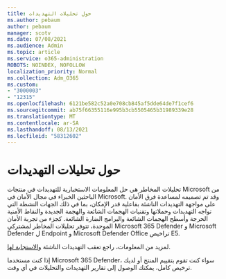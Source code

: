 ```yaml
---
title: حول تحليلات التهديدات
ms.author: pebaum
author: pebaum
manager: scotv
ms.date: 07/08/2021
ms.audience: Admin
ms.topic: article
ms.service: o365-administration
ROBOTS: NOINDEX, NOFOLLOW
localization_priority: Normal
ms.collection: Adm_O365
ms.custom:
- "3000003"
- "12315"
ms.openlocfilehash: 6121be582c52a0e708cb845af5dde64de7f1cef6
ms.sourcegitcommit: ab75f66355116e995b3cb5505465b31989339e28
ms.translationtype: MT
ms.contentlocale: ar-SA
ms.lasthandoff: 08/13/2021
ms.locfileid: "58312602"
---
```

# <a name="about-threat-analytics"></a>حول تحليلات التهديدات

تحليلات المخاطر هي حل المعلومات الاستخبارية للتهديدات في منتجات Microsoft من الباحثين الخبراء في مجال الأمان في Microsoft. وقد تم تصميمه لمساعدة فرق الأمان على مواجهة التهديدات الناشئة بفاعلية قدر الإمكان، بما في ذلك الجهات النشطة التي تواجه التهديدات وحملاتها وتقنيات الهجمات الشائعة والهجمة الجديدة والنقاط الأمنية الحرجة وأسطح الهجمات الشائعة والبرامج الضارة الشائعة. كجزء من تجربة الأمان الموحدة، تتوفر تحليلات المخاطر لمشتركي Microsoft 365 Defender و Microsoft Defender ل Endpoint و Microsoft Defender Office تراخيص E5. 

لمزيد من المعلومات، راجع تعقب التهديدات الناشئة [والاستجابة لها](https://docs.microsoft.com/microsoft-365/security/defender/threat-analytics).

إذا كنت مستخدما Microsoft 365 Defender، سواء كنت تقوم بتقييم المنتج أو لديك ترخيص كامل، يمكنك الوصول إلى تقارير التهديدات والتحليلات في أي وقت. 